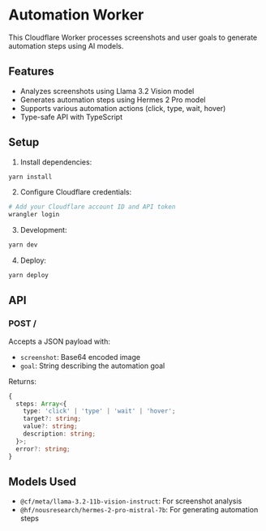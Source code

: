 # Automation Worker

This Cloudflare Worker processes screenshots and user goals to generate automation steps using AI models.

## Features

- Analyzes screenshots using Llama 3.2 Vision model
- Generates automation steps using Hermes 2 Pro model
- Supports various automation actions (click, type, wait, hover)
- Type-safe API with TypeScript

## Setup

1. Install dependencies:
```bash
yarn install
```

2. Configure Cloudflare credentials:
```bash
# Add your Cloudflare account ID and API token
wrangler login
```

3. Development:
```bash
yarn dev
```

4. Deploy:
```bash
yarn deploy
```

## API

### POST /

Accepts a JSON payload with:
- `screenshot`: Base64 encoded image
- `goal`: String describing the automation goal

Returns:
```typescript
{
  steps: Array<{
    type: 'click' | 'type' | 'wait' | 'hover';
    target?: string;
    value?: string;
    description: string;
  }>;
  error?: string;
}
```

## Models Used

- `@cf/meta/llama-3.2-11b-vision-instruct`: For screenshot analysis
- `@hf/nousresearch/hermes-2-pro-mistral-7b`: For generating automation steps
